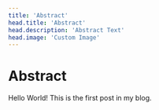 ```yaml
---
title: 'Abstract'
head.title: 'Abstract'
head.description: 'Abstract Text'
head.image: 'Custom Image'
---
```


# Abstract
Hello World! This is the first post in my blog.
